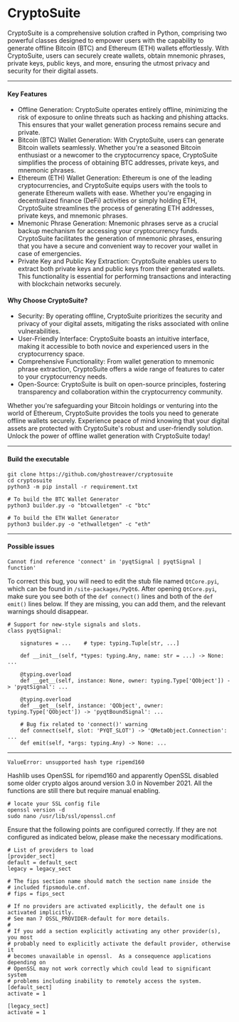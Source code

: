 # CryptoSuite

CryptoSuite is a comprehensive solution crafted in Python, comprising two powerful classes designed to empower users with the capability to generate offline Bitcoin (BTC) and Ethereum (ETH) wallets effortlessly. With CryptoSuite, users can securely create wallets, obtain mnemonic phrases, private keys, public keys, and more, ensuring the utmost privacy and security for their digital assets.

* * *

#### Key Features

- Offline Generation: CryptoSuite operates entirely offline, minimizing the risk of exposure to online threats such as hacking and phishing attacks. This ensures that your wallet generation process remains secure and private.
- Bitcoin (BTC) Wallet Generation: With CryptoSuite, users can generate Bitcoin wallets seamlessly. Whether you're a seasoned Bitcoin enthusiast or a newcomer to the cryptocurrency space, CryptoSuite simplifies the process of obtaining BTC addresses, private keys, and mnemonic phrases.
- Ethereum (ETH) Wallet Generation: Ethereum is one of the leading cryptocurrencies, and CryptoSuite equips users with the tools to generate Ethereum wallets with ease. Whether you're engaging in decentralized finance (DeFi) activities or simply holding ETH, CryptoSuite streamlines the process of generating ETH addresses, private keys, and mnemonic phrases. 
- Mnemonic Phrase Generation: Mnemonic phrases serve as a crucial backup mechanism for accessing your cryptocurrency funds. CryptoSuite facilitates the generation of mnemonic phrases, ensuring that you have a secure and convenient way to recover your wallet in case of emergencies.
- Private Key and Public Key Extraction: CryptoSuite enables users to extract both private keys and public keys from their generated wallets. This functionality is essential for performing transactions and interacting with blockchain networks securely.

#### Why Choose CryptoSuite?

- Security: By operating offline, CryptoSuite prioritizes the security and privacy of your digital assets, mitigating the risks associated with online vulnerabilities.
- User-Friendly Interface: CryptoSuite boasts an intuitive interface, making it accessible to both novice and experienced users in the cryptocurrency space.
- Comprehensive Functionality: From wallet generation to mnemonic phrase extraction, CryptoSuite offers a wide range of features to cater to your cryptocurrency needs.
- Open-Source: CryptoSuite is built on open-source principles, fostering transparency and collaboration within the cryptocurrency community.

Whether you're safeguarding your Bitcoin holdings or venturing into the world of Ethereum, CryptoSuite provides the tools you need to generate offline wallets securely. Experience peace of mind knowing that your digital assets are protected with CryptoSuite's robust and user-friendly solution. Unlock the power of offline wallet generation with CryptoSuite today!

* * *

#### Build the executable

```shell
git clone https://github.com/ghostreaver/cryptosuite
cd cryptosuite
python3 -m pip install -r requirement.txt

# To build the BTC Wallet Generator
python3 builder.py -o "btcwalletgen" -c "btc"

# To build the ETH Wallet Generator
python3 builder.py -o "ethwalletgen" -c "eth"
``` 

* * *

#### Possible issues

```shell
Cannot find reference 'connect' in 'pyqtSignal | pyqtSignal | function'
```

To correct this bug, you will need to edit the stub file named `QtCore.pyi`, which can be found in `/site-packages/PyQt6`. After opening `QtCore.pyi`, make sure you see both of the `def connect()` lines and both of the `def emit()` lines below. If they are missing, you can add them, and the relevant warnings should disappear.

```shell
# Support for new-style signals and slots.
class pyqtSignal:

    signatures = ...    # type: typing.Tuple[str, ...]

    def __init__(self, *types: typing.Any, name: str = ...) -> None: ...

    @typing.overload
    def __get__(self, instance: None, owner: typing.Type['QObject']) -> 'pyqtSignal': ...

    @typing.overload
    def __get__(self, instance: 'QObject', owner: typing.Type['QObject']) -> 'pyqtBoundSignal': ...

    # Bug fix related to 'connect()' warning
    def connect(self, slot: 'PYQT_SLOT') -> 'QMetaObject.Connection': ...
    def emit(self, *args: typing.Any) -> None: ...
```

* * * 

```shell
ValueError: unsupported hash type ripemd160
```

Hashlib uses OpenSSL for ripemd160 and apparently OpenSSL disabled some older crypto algos around version 3.0 in November 2021. All the functions are still there but require manual enabling.

```shell
# locate your SSL config file
openssl version -d
sudo nano /usr/lib/ssl/openssl.cnf
```

Ensure that the following points are configured correctly. If they are not configured as indicated below, please make the necessary modifications.

```
# List of providers to load
[provider_sect]
default = default_sect
legacy = legacy_sect

# The fips section name should match the section name inside the
# included fipsmodule.cnf.
# fips = fips_sect

# If no providers are activated explicitly, the default one is activated implicitly.
# See man 7 OSSL_PROVIDER-default for more details.
#
# If you add a section explicitly activating any other provider(s), you most
# probably need to explicitly activate the default provider, otherwise it
# becomes unavailable in openssl.  As a consequence applications depending on
# OpenSSL may not work correctly which could lead to significant system
# problems including inability to remotely access the system.
[default_sect]
activate = 1

[legacy_sect]
activate = 1
```